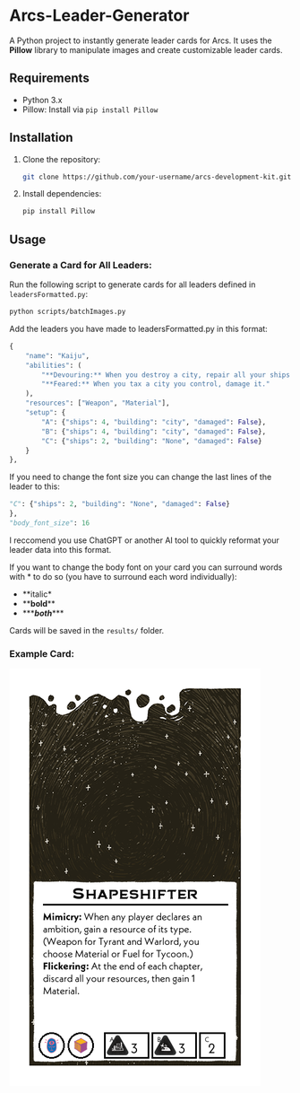 # Arcs-Leader-Generator

A Python project to instantly generate leader cards for Arcs. It uses the **Pillow** library to manipulate images and create customizable leader cards.

## Requirements

* Python 3.x
* Pillow: Install via `pip install Pillow`

## Installation

1. Clone the repository:

   ```bash
   git clone https://github.com/your-username/arcs-development-kit.git
   ```

2. Install dependencies:

   ```bash
   pip install Pillow
   ```

## Usage

### Generate a Card for All Leaders:

Run the following script to generate cards for all leaders defined in `leadersFormatted.py`:

```bash
python scripts/batchImages.py
```

Add the leaders you have made to leadersFormatted.py in this format:

```python
{
    "name": "Kaiju",
    "abilities": (
        "**Devouring:** When you destroy a city, repair all your ships in its cluster.\n"
        "**Feared:** When you tax a city you control, damage it."
    ),
    "resources": ["Weapon", "Material"],
    "setup": {
        "A": {"ships": 4, "building": "city", "damaged": False},
        "B": {"ships": 4, "building": "city", "damaged": False},
        "C": {"ships": 2, "building": "None", "damaged": False}
    }
},
```

If you need to change the font size you can change the last lines of the leader to this:

```python
"C": {"ships": 2, "building": "None", "damaged": False}
},
"body_font_size": 16
```

I reccomend you use ChatGPT or another AI tool to quickly reformat your leader data into this format.

If you want to change the body font on your card you can surround words with \* to do so (you have to surround each word individually):

* \**italic\*
* \*\***bold**\*\*
* \*\*\****both***\*\*\*

Cards will be saved in the `results/` folder.

### Example Card:

![Demo Card](https://github.com/Laurens1234/Arcs-Leader-Generator/blob/main/results/Shapeshifter_Card.png)
